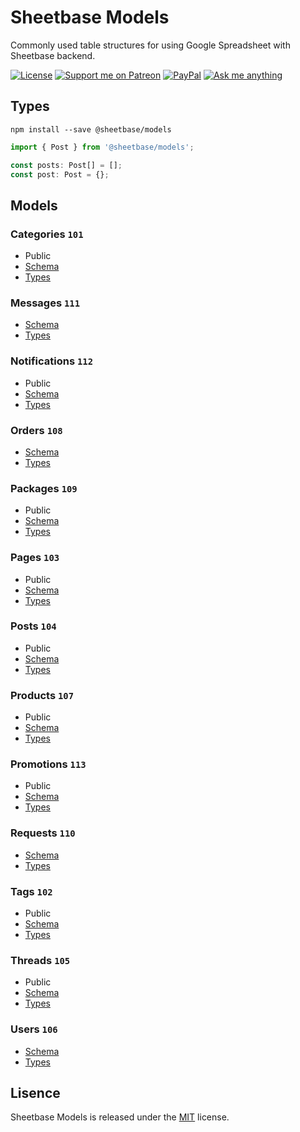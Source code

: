 # Sheetbase Models

Commonly used table structures for using Google Spreadsheet with Sheetbase backend.

<!-- <block:header> -->

[![License][license_badge]][license_url] [![Support me on Patreon][patreon_badge]][patreon_url] [![PayPal][paypal_donate_badge]][paypal_donate_url] [![Ask me anything][ask_me_badge]][ask_me_url]

<!-- </block:header> -->

## Types

`npm install --save @sheetbase/models`

```ts
import { Post } from '@sheetbase/models';

const posts: Post[] = [];
const post: Post = {};

```

## Models

### Categories `101`

- Public
- [Schema](https://github.com/sheetbase/models/blob/master/models/categories.json)
- [Types](https://github.com/sheetbase/models/blob/master/src/category.ts)

### Messages `111`

- [Schema](https://github.com/sheetbase/models/blob/master/models/messages.json)
- [Types](https://github.com/sheetbase/models/blob/master/src/message.ts)

### Notifications `112`

- Public
- [Schema](https://github.com/sheetbase/models/blob/master/models/notifications.json)
- [Types](https://github.com/sheetbase/models/blob/master/src/notification.ts)

### Orders `108`

- [Schema](https://github.com/sheetbase/models/blob/master/models/orders.json)
- [Types](https://github.com/sheetbase/models/blob/master/src/order.ts)

### Packages `109`

- Public
- [Schema](https://github.com/sheetbase/models/blob/master/models/packages.json)
- [Types](https://github.com/sheetbase/models/blob/master/src/package.ts)

### Pages `103`

- Public
- [Schema](https://github.com/sheetbase/models/blob/master/models/pages.json)
- [Types](https://github.com/sheetbase/models/blob/master/src/page.ts)

### Posts `104`

- Public
- [Schema](https://github.com/sheetbase/models/blob/master/models/posts.json)
- [Types](https://github.com/sheetbase/models/blob/master/src/post.ts)

### Products `107`

- Public
- [Schema](https://github.com/sheetbase/models/blob/master/models/products.json)
- [Types](https://github.com/sheetbase/models/blob/master/src/product.ts)

### Promotions `113`

- Public
- [Schema](https://github.com/sheetbase/models/blob/master/models/promotions.json)
- [Types](https://github.com/sheetbase/models/blob/master/src/promotion.ts)

### Requests `110`

- [Schema](https://github.com/sheetbase/models/blob/master/models/requests.json)
- [Types](https://github.com/sheetbase/models/blob/master/src/request.ts)

### Tags `102`

- Public
- [Schema](https://github.com/sheetbase/models/blob/master/models/tags.json)
- [Types](https://github.com/sheetbase/models/blob/master/src/tag.ts)

### Threads `105`

- Public
- [Schema](https://github.com/sheetbase/models/blob/master/models/threads.json)
- [Types](https://github.com/sheetbase/models/blob/master/src/thread.ts)

### Users `106`

- [Schema](https://github.com/sheetbase/models/blob/master/models/users.json)
- [Types](https://github.com/sheetbase/models/blob/master/src/user.ts)

## Lisence

Sheetbase Models is released under the [MIT](https://github.com/sheetbase/models/blob/master/LICENSE) license.

<!-- <block:footer> -->

[license_badge]: https://img.shields.io/github/license/mashape/apistatus.svg
[license_url]: https://github.com/sheetbase/models/blob/master/LICENSE
[patreon_badge]: https://lamnhan.github.io/assets/images/badges/patreon.svg
[patreon_url]: https://www.patreon.com/lamnhan
[paypal_donate_badge]: https://lamnhan.github.io/assets/images/badges/paypal_donate.svg
[paypal_donate_url]: https://www.paypal.me/lamnhan
[ask_me_badge]: https://img.shields.io/badge/ask/me-anything-1abc9c.svg
[ask_me_url]: https://m.me/sheetbase

<!-- </block:footer> -->